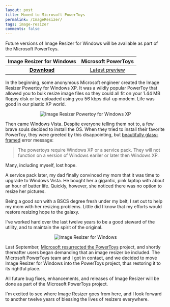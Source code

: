 ```yaml
---
layout: post
title: Moved to Microsoft PowerToys
permalink: /ImageResizer/
tags: image-resizer
comments: false
---
```


Future versions of Image Resizer for Windows will be available as part of the Microsoft PowerToys.

| Image Resizer for Windows | Microsoft PowerToys |
|:-------------------------:|:-------------------:|
| [**Download**][1]         | [Latest preview][2] |

In the beginning, some anonymous Microsoft engineer created the Image Resizer Powertoy for Windows XP. It was a wildly popular PowerToy that allowed you to bulk resize image files so they could all fit on your 1.44 MB floppy disk or be uploaded using you 56 kbps dial-up modem. Life was good in our plastic XP world.

<p style="text-align:center"><img src="{{ "/attachments/ImageResizerXP.png" | absolute_url }}" alt="Image Resizer Powertoy for Windows XP"></p>

Then came Windows Vista. Despite everyone telling them not to, a few brave souls decided to install the OS. When they tried to install their favorite PowerToy, they were greeted by this disappointing, but [beautifully glass-framed](https://en.wikipedia.org/wiki/Windows_Aero) error message:

> The powertoys require Windows XP or a service pack. They will not function on a version of Windows eariler or later then Windows XP.

Many, including myself, lost hope.

A service pack later, my dad finally convinced my mom that it was time to upgrade to Windows Vista. He bought her a
gigantic, pink laptop with about an hour of batter life. Quickly, however, she noticed there was no option to
resize her pictures.

Being a good son with a BSCS degree fresh under my belt, I set out to help my mom with her resizing problems. Little did I know that my efforts would restore resizing hope to the galaxy.

I've worked hard over the last twelve years to be a good steward of the utility, and to maintain the spirit of the original.

<p style="text-align:center"><img src="{{ "/attachments/ImageResizer31.png" | absolute_url }}" alt="Image Resizer for Windows"></p>

Last September, [Microsoft resurrected the PowerToys][3] project, and shortly thereafter users began demanding that an image resizer be included. The Microsoft PowerToys team and I got in contact, and we decided to move Image Resizer for Windows into the PowerToys project, thus restoring it to its rightful place.

All future bug fixes, enhancements, and releases of Image Resizer will be done as part of the Microsoft PowerToys project.

I'm excited to see where Image Resizer goes from here, and I look forward to another twelve years of blessing the lives of resizers everywhere.


  [1]: https://github.com/bricelam/ImageResizer/releases/download/v3.1.2/ImageResizerSetup-3.1.2.exe
  [2]: https://github.com/microsoft/PowerToys/releases/latest
  [3]: https://insider.windows.com/en-us/articles/announcing-the-first-preview-and-code-release-of-powertoys/
